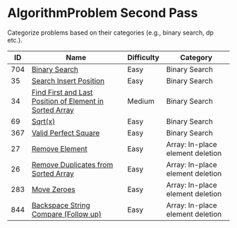 # AlgorithmProblem Second Pass
Categorize problems based on their categories (e.g., binary search, dp etc.).

ID | Name | Difficulty | Category
 ---- | ------------- | -------- | ------
704|[Binary Search](https://leetcode.com/problems/binary-search/)| Easy | Binary Search
35|[Search Insert Position](https://leetcode.com/problems/search-insert-position/)| Easy | Binary Search
34|[Find First and Last Position of Element in Sorted Array](https://leetcode.com/problems/find-first-and-last-position-of-element-in-sorted-array/)| Medium | Binary Search
69|[Sqrt(x)](https://leetcode.com/problems/sqrtx/)| Easy | Binary Search
367|[Valid Perfect Square](https://leetcode.com/problems/valid-perfect-square/)| Easy | Binary Search
27|[Remove Element](https://leetcode.com/problems/remove-element/)| Easy | Array: In-place element deletion
26|[Remove Duplicates from Sorted Array](https://leetcode.com/problems/remove-duplicates-from-sorted-array/)| Easy | Array: In-place element deletion
283|[Move Zeroes](https://leetcode.com/problems/move-zeroes/)| Easy | Array: In-place element deletion
844|[Backspace String Compare (Follow up)](https://leetcode.com/problems/backspace-string-compare/)| Easy | Array: In-place element deletion